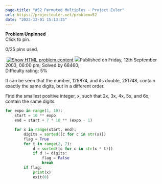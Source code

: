 ```yaml
---
page-title: "#52 Permuted Multiples - Project Euler"
url: https://projecteuler.net/problem=52
date: "2023-12-01 15:13:35"
---
```

**Problem Unpinned**  
Click to pin.

0/25 pins used.

 [![](https://projecteuler.net/images/icons/file_html.png "Show HTML problem content")](https://projecteuler.net/minimal=52) ![](https://projecteuler.net/images/icons/info.png)Published on Friday, 12th September 2003, 06:00 pm; Solved by 68460;  
Difficulty rating: 5%

It can be seen that the number, 125874, and its double, 251748, contain exactly the same digits, but in a different order.

Find the smallest positive integer, x, such that 2x, 3x, 4x, 5x, and 6x, contain the same digits.

```python
for expo in range(1, 10):
    start = 10 ** expo
    end = start + 7 * 10 ** (expo - 1)

    for x in range(start, end):
        digits = sorted([c for c in str(x)])
        flag = True
        for t in range(2, 7):
            d = sorted([c for c in str(x * t)])
            if d != digits:
                flag = False
                break
        if flag:
            print(x)
            exit(0)
```